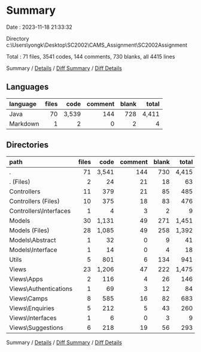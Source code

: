 # Summary

Date : 2023-11-18 21:33:32

Directory c:\\Users\\yongk\\Desktop\\SC2002\\CAMS_Assignment\\SC2002Assignment

Total : 71 files,  3541 codes, 144 comments, 730 blanks, all 4415 lines

Summary / [Details](details.md) / [Diff Summary](diff.md) / [Diff Details](diff-details.md)

## Languages
| language | files | code | comment | blank | total |
| :--- | ---: | ---: | ---: | ---: | ---: |
| Java | 70 | 3,539 | 144 | 728 | 4,411 |
| Markdown | 1 | 2 | 0 | 2 | 4 |

## Directories
| path | files | code | comment | blank | total |
| :--- | ---: | ---: | ---: | ---: | ---: |
| . | 71 | 3,541 | 144 | 730 | 4,415 |
| . (Files) | 2 | 24 | 21 | 18 | 63 |
| Controllers | 11 | 379 | 21 | 85 | 485 |
| Controllers (Files) | 10 | 375 | 18 | 83 | 476 |
| Controllers\\Interfaces | 1 | 4 | 3 | 2 | 9 |
| Models | 30 | 1,131 | 49 | 271 | 1,451 |
| Models (Files) | 28 | 1,085 | 49 | 258 | 1,392 |
| Models\\Abstract | 1 | 32 | 0 | 9 | 41 |
| Models\\Interface | 1 | 14 | 0 | 4 | 18 |
| Utils | 5 | 801 | 6 | 134 | 941 |
| Views | 23 | 1,206 | 47 | 222 | 1,475 |
| Views\\Apps | 2 | 116 | 4 | 26 | 146 |
| Views\\Authentications | 1 | 69 | 3 | 12 | 84 |
| Views\\Camps | 8 | 585 | 16 | 82 | 683 |
| Views\\Enquiries | 5 | 212 | 5 | 43 | 260 |
| Views\\Interfaces | 1 | 6 | 0 | 3 | 9 |
| Views\\Suggestions | 6 | 218 | 19 | 56 | 293 |

Summary / [Details](details.md) / [Diff Summary](diff.md) / [Diff Details](diff-details.md)